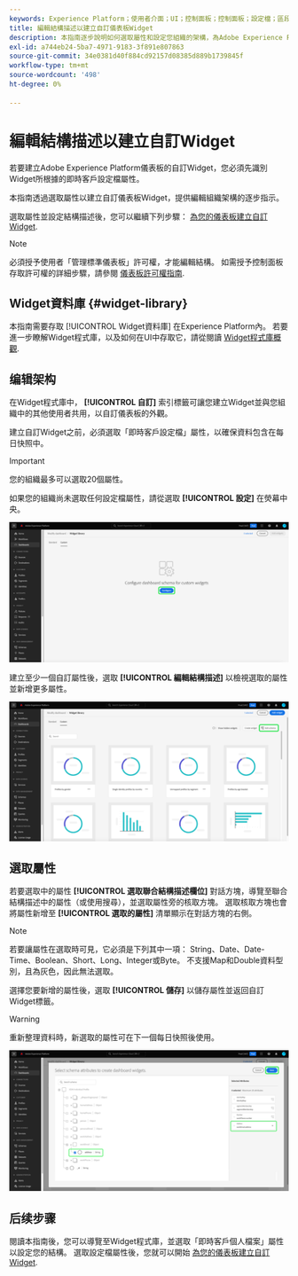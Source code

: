```yaml
---
keywords: Experience Platform；使用者介面；UI；控制面板；控制面板；設定檔；區段；目的地；授權使用情況
title: 編輯結構描述以建立自訂儀表板Widget
description: 本指南逐步說明如何選取屬性和設定您組織的架構，為Adobe Experience Platform儀表板建立自訂Widget。
exl-id: a744eb24-5ba7-4971-9183-3f891e807863
source-git-commit: 34e0381d40f884cd92157d08385d889b1739845f
workflow-type: tm+mt
source-wordcount: '498'
ht-degree: 0%

---
```


# 編輯結構描述以建立自訂Widget

若要建立Adobe Experience Platform儀表板的自訂Widget，您必須先識別Widget所根據的即時客戶設定檔屬性。

本指南透過選取屬性以建立自訂儀表板Widget，提供編輯組織架構的逐步指示。

選取屬性並設定結構描述後，您可以繼續下列步驟： [為您的儀表板建立自訂Widget](custom-widgets.md).

>[!NOTE]
>
>必須授予使用者「管理標準儀表板」許可權，才能編輯結構。 如需授予控制面板存取許可權的詳細步驟，請參閱 [儀表板許可權指南](../permissions.md).

## Widget資料庫 {#widget-library}

本指南需要存取 [!UICONTROL Widget資料庫] 在Experience Platform內。 若要進一步瞭解Widget程式庫，以及如何在UI中存取它，請從閱讀 [Widget程式庫概觀](widget-library.md).

## 编辑架构

在Widget程式庫中， **[!UICONTROL 自訂]** 索引標籤可讓您建立Widget並與您組織中的其他使用者共用，以自訂儀表板的外觀。

建立自訂Widget之前，必須選取「即時客戶設定檔」屬性，以確保資料包含在每日快照中。

>[!IMPORTANT]
>
>您的組織最多可以選取20個屬性。

如果您的組織尚未選取任何設定檔屬性，請從選取 **[!UICONTROL 設定]** 在熒幕中央。

![突出顯示「設定」之Widget程式庫工作區的「自訂」標籤。](../images/customization/configure-schema.png)

建立至少一個自訂屬性後，選取 **[!UICONTROL 編輯結構描述]** 以檢視選取的屬性並新增更多屬性。

![反白顯示「編輯」結構描述之Widget程式庫工作區的「自訂」索引標籤。](../images/customization/edit-schema.png)

## 選取屬性

若要選取中的屬性 **[!UICONTROL 選取聯合結構描述欄位]** 對話方塊，導覽至聯合結構描述中的屬性（或使用搜尋），並選取屬性旁的核取方塊。 選取核取方塊也會將屬性新增至 **[!UICONTROL 選取的屬性]** 清單顯示在對話方塊的右側。

>[!NOTE]
>
>若要讓屬性在選取時可見，它必須是下列其中一項： String、Date、Date-Time、Boolean、Short、Long、Integer或Byte。 不支援Map和Double資料型別，且為灰色，因此無法選取。

選擇您要新增的屬性後，選取 **[!UICONTROL 儲存]** 以儲存屬性並返回自訂Widget標籤。

>[!WARNING]
>重新整理資料時，新選取的屬性可在下一個每日快照後使用。

![用來選取結構描述屬性（具有屬性）和「儲存」的對話方塊會反白顯示。](../images/customization/select-attribute.png)

## 后续步骤

閱讀本指南後，您可以導覽至Widget程式庫，並選取「即時客戶個人檔案」屬性以設定您的結構。 選取設定檔屬性後，您就可以開始 [為您的儀表板建立自訂Widget](custom-widgets.md).
